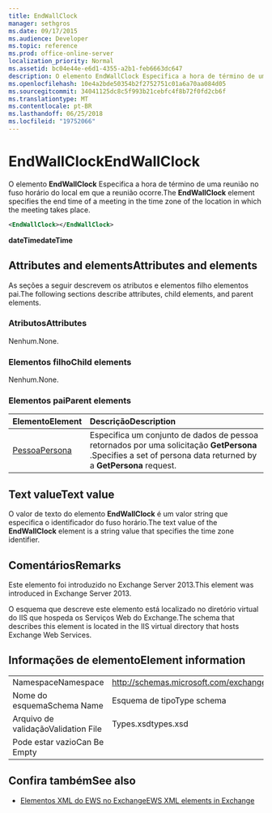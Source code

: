 ```yaml
---
title: EndWallClock
manager: sethgros
ms.date: 09/17/2015
ms.audience: Developer
ms.topic: reference
ms.prod: office-online-server
localization_priority: Normal
ms.assetid: bc04e44e-e6d1-4355-a2b1-feb6663dc647
description: O elemento EndWallClock Especifica a hora de término de uma reunião no fuso horário do local em que a reunião ocorre.
ms.openlocfilehash: 10e4a2bde50354b2f2752751c01a6a70aa084d05
ms.sourcegitcommit: 34041125dc8c5f993b21cebfc4f8b72f0fd2cb6f
ms.translationtype: MT
ms.contentlocale: pt-BR
ms.lasthandoff: 06/25/2018
ms.locfileid: "19752066"
---
```

# <a name="endwallclock"></a><span data-ttu-id="d2e76-103">EndWallClock</span><span class="sxs-lookup"><span data-stu-id="d2e76-103">EndWallClock</span></span>

<span data-ttu-id="d2e76-104">O elemento **EndWallClock** Especifica a hora de término de uma reunião no fuso horário do local em que a reunião ocorre.</span><span class="sxs-lookup"><span data-stu-id="d2e76-104">The **EndWallClock** element specifies the end time of a meeting in the time zone of the location in which the meeting takes place.</span></span> 
  
```XML
<EndWallClock></EndWallClock>
```

 <span data-ttu-id="d2e76-105">**dateTime**</span><span class="sxs-lookup"><span data-stu-id="d2e76-105">**dateTime**</span></span>
## <a name="attributes-and-elements"></a><span data-ttu-id="d2e76-106">Attributes and elements</span><span class="sxs-lookup"><span data-stu-id="d2e76-106">Attributes and elements</span></span>

<span data-ttu-id="d2e76-107">As seções a seguir descrevem os atributos e elementos filho elementos pai.</span><span class="sxs-lookup"><span data-stu-id="d2e76-107">The following sections describe attributes, child elements, and parent elements.</span></span>
  
### <a name="attributes"></a><span data-ttu-id="d2e76-108">Atributos</span><span class="sxs-lookup"><span data-stu-id="d2e76-108">Attributes</span></span>

<span data-ttu-id="d2e76-109">Nenhum.</span><span class="sxs-lookup"><span data-stu-id="d2e76-109">None.</span></span>
  
### <a name="child-elements"></a><span data-ttu-id="d2e76-110">Elementos filho</span><span class="sxs-lookup"><span data-stu-id="d2e76-110">Child elements</span></span>

<span data-ttu-id="d2e76-111">Nenhum.</span><span class="sxs-lookup"><span data-stu-id="d2e76-111">None.</span></span>
  
### <a name="parent-elements"></a><span data-ttu-id="d2e76-112">Elementos pai</span><span class="sxs-lookup"><span data-stu-id="d2e76-112">Parent elements</span></span>

|<span data-ttu-id="d2e76-113">**Elemento**</span><span class="sxs-lookup"><span data-stu-id="d2e76-113">**Element**</span></span>|<span data-ttu-id="d2e76-114">**Descrição**</span><span class="sxs-lookup"><span data-stu-id="d2e76-114">**Description**</span></span>|
|:-----|:-----|
|[<span data-ttu-id="d2e76-115">Pessoa</span><span class="sxs-lookup"><span data-stu-id="d2e76-115">Persona</span></span>](persona.md) <br/> |<span data-ttu-id="d2e76-116">Especifica um conjunto de dados de pessoa retornados por uma solicitação **GetPersona** .</span><span class="sxs-lookup"><span data-stu-id="d2e76-116">Specifies a set of persona data returned by a **GetPersona** request.</span></span>  <br/> |
   
## <a name="text-value"></a><span data-ttu-id="d2e76-117">Text value</span><span class="sxs-lookup"><span data-stu-id="d2e76-117">Text value</span></span>

<span data-ttu-id="d2e76-118">O valor de texto do elemento **EndWallClock** é um valor string que especifica o identificador do fuso horário.</span><span class="sxs-lookup"><span data-stu-id="d2e76-118">The text value of the **EndWallClock** element is a string value that specifies the time zone identifier.</span></span> 
  
## <a name="remarks"></a><span data-ttu-id="d2e76-119">Comentários</span><span class="sxs-lookup"><span data-stu-id="d2e76-119">Remarks</span></span>

<span data-ttu-id="d2e76-120">Este elemento foi introduzido no Exchange Server 2013.</span><span class="sxs-lookup"><span data-stu-id="d2e76-120">This element was introduced in Exchange Server 2013.</span></span>
  
<span data-ttu-id="d2e76-121">O esquema que descreve este elemento está localizado no diretório virtual do IIS que hospeda os Serviços Web do Exchange.</span><span class="sxs-lookup"><span data-stu-id="d2e76-121">The schema that describes this element is located in the IIS virtual directory that hosts Exchange Web Services.</span></span>
  
## <a name="element-information"></a><span data-ttu-id="d2e76-122">Informações de elemento</span><span class="sxs-lookup"><span data-stu-id="d2e76-122">Element information</span></span>

|||
|:-----|:-----|
|<span data-ttu-id="d2e76-123">Namespace</span><span class="sxs-lookup"><span data-stu-id="d2e76-123">Namespace</span></span>  <br/> |http://schemas.microsoft.com/exchange/services/2006/types  <br/> |
|<span data-ttu-id="d2e76-124">Nome do esquema</span><span class="sxs-lookup"><span data-stu-id="d2e76-124">Schema Name</span></span>  <br/> |<span data-ttu-id="d2e76-125">Esquema de tipo</span><span class="sxs-lookup"><span data-stu-id="d2e76-125">Type schema</span></span>  <br/> |
|<span data-ttu-id="d2e76-126">Arquivo de validação</span><span class="sxs-lookup"><span data-stu-id="d2e76-126">Validation File</span></span>  <br/> |<span data-ttu-id="d2e76-127">Types.xsd</span><span class="sxs-lookup"><span data-stu-id="d2e76-127">types.xsd</span></span>  <br/> |
|<span data-ttu-id="d2e76-128">Pode estar vazio</span><span class="sxs-lookup"><span data-stu-id="d2e76-128">Can Be Empty</span></span>  <br/> ||
   
## <a name="see-also"></a><span data-ttu-id="d2e76-129">Confira também</span><span class="sxs-lookup"><span data-stu-id="d2e76-129">See also</span></span>



- [<span data-ttu-id="d2e76-130">Elementos XML do EWS no Exchange</span><span class="sxs-lookup"><span data-stu-id="d2e76-130">EWS XML elements in Exchange</span></span>](ews-xml-elements-in-exchange.md)

